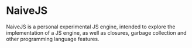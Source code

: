 # NaiveJS

NaiveJS is a personal experimental JS engine, intended to explore the implementation of a JS engine, as well as closures, garbage collection and other programming language features.